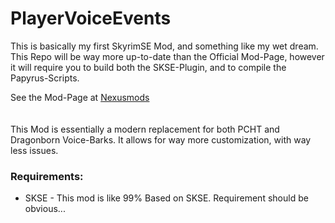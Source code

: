 # PlayerVoiceEvents

This is basically my first SkyrimSE Mod, and something like my wet dream.
This Repo will be way more up-to-date than the Official Mod-Page, however it will require you to build both the
SKSE-Plugin, and to compile the Papyrus-Scripts.

See the Mod-Page at [Nexusmods](https://www.nexusmods.com/skyrimspecialedition/mods/143616)
<br>
<br>
<br>
This Mod is essentially a modern replacement for both PCHT and Dragonborn Voice-Barks. It allows for way more
customization, with way less issues.

### Requirements:

- SKSE - This mod is like 99% Based on SKSE. Requirement should be obvious...

